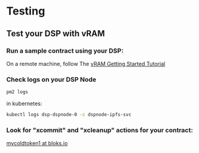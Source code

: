 Testing
=======

## Test your DSP with vRAM

### Run a sample contract using your DSP:
On a remote machine, follow The [vRAM Getting Started Tutorial](../developers/vram-getting-started.md)

### Check logs on your DSP Node
```bash
pm2 logs
```

in kubernetes:
```bash
kubectl logs dsp-dspnode-0 -c dspnode-ipfs-svc
```

### Look for "xcommit" and "xcleanup" actions for your contract:

[mycoldtoken1 at bloks.io](https://bloks.io/account/mycoldtoken1)

